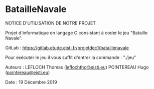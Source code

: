 # BatailleNavale

NOTICE D'UTILISATION DE NOTRE PROJET


Projet d'informatique en langage C consistant à coder le jeu "Bataille Navale".


GitLab : https://gitlab.etude.eisti.fr/projetdec1/bataillenavale


Pour exécuter le jeu il vous suffit d'entrer la commande :
"./jeu"

Auteurs :
LEFLOCH Thomas (leflochtho@eisti.eu)
POINTEREAU Hugo (pointereau@eisti.eu)

Date : 19 Décembre 2019
